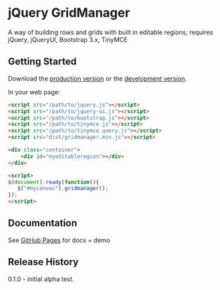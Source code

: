 # jQuery GridManager

A way of building rows and grids with built in editable regions; requires jQuery, jQueryUI, Bootstrap 3.x, TinyMCE

## Getting Started

Download the [production version][min] or the [development version][max].

[min]: https://raw.githubusercontent.com/neokoenig/jQuery-gridmanager/master/dist/jquery.gridmanager.min.js
[max]: https://raw.githubusercontent.com/neokoenig/jQuery-gridmanager/master/dist/jquery.gridmanager.js

In your web page:

```html
<script src="/path/to/jquery.js"></script>
<script src="/path/to/jquery-ui.js"></script>
<script src="/path/to/bootstrap.js"></script>
<script src="/path/to/tinymce.js"></script>
<script src="/path/to/tinymce.query.js"></script>
<script src="dist/gridmanager.min.js"></script>

<div class="container">  
	<div id="myeditableregion"></div>
</div>

<script> 
$(document).ready(function(){ 
   $("#mycanvas").gridmanager();  
});
</script>

```

## Documentation
See [GitHub Pages][ghp] for docs + demo

[ghp]: http://neokoenig.github.io/jQuery-gridmanager/ 

## Release History

0.1.0 - initial alpha test.
